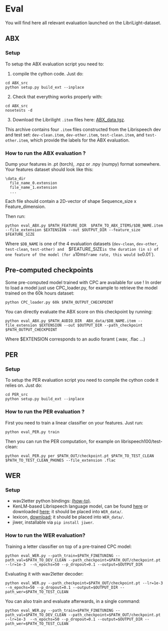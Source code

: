 # Eval

You will find here all relevant evaluation launched on the LibriLight-dataset.

## ABX

### Setup

To setup the ABX evaluation script you need to:

1. compile the cython code. Just do:

```console
cd ABX_src
python setup.py build_ext --inplace
```

2. Check that everything works properly with:
```console
cd ABX_src
nosetests -d
```

3. Download the Librilight `.item` files here: [ABX_data.tgz](https://dl.fbaipublicfiles.com/librilight/data/ABX_data.tgz).

This archive contains four `.item` files constructed from the Librispeech dev and test set: `dev-clean.item`, `dev-other.item`, `test-clean.item`, and `test-other.item`, which provide the labels for the ABX evaluation.

### How to run the ABX evaluation ?

Dump your features in .pt (torch), .npz or .npy (numpy) format somewhere. Your features dataset should look like this:

```console
\data_dir
  file_name_0.extension
  file_name_1.extension
  ...
```

Each file should contain a 2D-vector of shape Sequence_size x Feature_dimension.

Then run:
```console
python eval_ABX.py $PATH_FEATURE_DIR  $PATH_TO_ABX_ITEMS/$DB_NAME.item --file_extension $EXTENSION --out $OUTPUT_DIR --feature_size $FEATURE_SIZE
```

Where `$DB_NAME` is one of the 4 evaluation datasets (`dev-clean`, `dev-other`, `test-clean`, `test-other) and 
`$FEATURE_SIZE` is the duration (in s) of one feature of the model (for a `10ms` frame rate, this would be `0.01`).


## Pre-computed checkpoints

Some pre-computed model trained with CPC are available for use ! In order to load a model just use CPC_loader.py, for example to retrieve the model trained on the 60k hours dataset:

```console
python CPC_loader.py 60k $PATH_OUTPUT_CHECKPOINT
```

You can directly evaluate the ABX score on this checkpoint by running:
```console
python eval_ABX.py $PATH_AUDIO_DIR  ABX_data/$DB_NAME.item --file_extension $EXTENSION --out $OUTPUT_DIR --path_checkpoint $PATH_OUTPUT_CHECKPOINT
```

Where $EXTENSION corresponds to an audio foramt (.wav, .flac ...)

## PER

### Setup

To setup the PER evaluation script you need to compile the cython code it relies on. Just do:
```console
cd PER_src
python setup.py build_ext --inplace
```
### How to run the PER evaluation ?

First you need to train a linear classifier on your features. Just run:
```console
python eval_PER.py train
```

Then you can run the PER computation, for example on librispeech100/test-clean:
```console
python eval_PER.py per $PATH_OUT/checkpoint.pt $PATH_TO_TEST_CLEAN $PATH_TO_TEST_CLEAN_PHONES --file_extension .flac
```


## WER

### Setup
* wav2letter python bindings: [(how-to)](https://github.com/facebookresearch/wav2letter/tree/master/bindings/python).
* KenLM-based Librispeech language model, can be found [here](http://www.openslr.org/11/) or downloaded [here](https://dl.fbaipublicfiles.com/librilight/data/4-gram.bin); it should be placed into `WER_data/`.
* lexicon, [download](https://dl.fbaipublicfiles.com/librilight/data/lexicon.txt.gz); it should be placed into `WER_data/`.
* jiwer, installable via `pip install jiwer`.

### How to run the WER evaluation?

Training a letter classifier on top of a pre-trained CPC model:
```console
python eval_WER.py --path_train=$PATH_FINETUNING --path_val=$PATH_TO_DEV_CLEAN --path_checkpoint=$PATH_OUT/checkpoint.pt --lr=1e-3  --n_epochs=50 --p_dropout=0.1 --output=$OUTPUT_DIR 

```
Evaluating it with wav2letter decoder:
```console
python eval_WER.py --path_checkpoint=$PATH_OUT/checkpoint.pt --lr=1e-3  --n_epochs=50 --p_dropout=0.1 --output=$OUTPUT_DIR --path_wer=$PATH_TO_TEST_CLEAN
```

You can also train and evaluate afterwards, in a single command:
```console
python eval_WER.py --path_train=$PATH_FINETUNING --path_val=$PATH_TO_DEV_CLEAN --path_checkpoint=$PATH_OUT/checkpoint.pt --lr=1e-3  --n_epochs=50 --p_dropout=0.1 --output=$OUTPUT_DIR --path_wer=$PATH_TO_TEST_CLEAN
```


